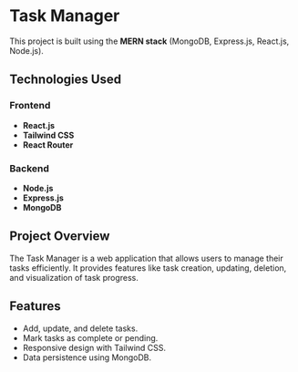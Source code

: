 # Task Manager

This project is built using the **MERN stack** (MongoDB, Express.js, React.js, Node.js).

## Technologies Used

### Frontend
- **React.js**
- **Tailwind CSS**
- **React Router**

### Backend
- **Node.js**
- **Express.js**
- **MongoDB**

## Project Overview
The Task Manager is a web application that allows users to manage their tasks efficiently. It provides features like task creation, updating, deletion, and visualization of task progress.

## Features
- Add, update, and delete tasks.
- Mark tasks as complete or pending.
- Responsive design with Tailwind CSS.
- Data persistence using MongoDB.
